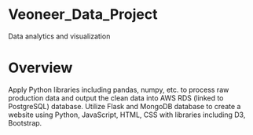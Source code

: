 # Veoneer_Data_Project
Data analytics and visualization
# Overview
Apply Python libraries including pandas, numpy, etc. to process raw production data and output the clean data into AWS RDS (linked to PostgreSQL) database. Utilize Flask and MongoDB database to create a website using Python, JavaScript, HTML, CSS with libraries including D3, Bootstrap.
